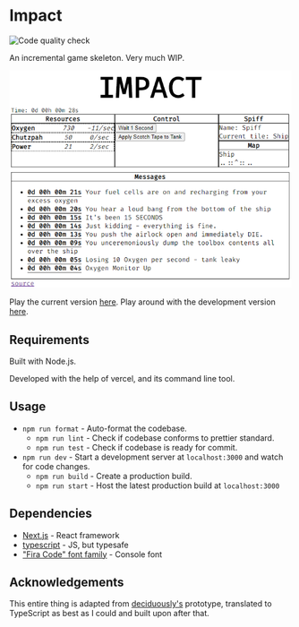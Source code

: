 # Impact

![Code quality check](https://github.com/toman222/Impact/workflows/Code%20quality%20check/badge.svg)

An incremental game skeleton. Very much WIP.

![screenshot](/.github/images/screenshot_1.png?raw=true)

Play the current version [here](https://impact.tobot.tech/).
Play around with the development version [here](https://dev.impact.tobot.tech/).

## Requirements

Built with Node.js.

Developed with the help of vercel, and its command line tool.

## Usage

- `npm run format` - Auto-format the codebase.
  - `npm run lint` - Check if codebase conforms to prettier standard.
  - `npm run test` - Check if codebase is ready for commit.
- `npm run dev` - Start a development server at `localhost:3000` and watch for code changes.
  - `npm run build` - Create a production build.
  - `npm run start` - Host the latest production build at `localhost:3000`

## Dependencies

- [Next.js](https://nextjs.org/) - React framework
- [typescript](https://www.typescriptlang.org/) - JS, but typesafe
- ["Fira Code" font family](https://fonts.google.com/specimen/Fira+Code) - Console font

## Acknowledgements

This entire thing is adapted from [deciduously's](https://github.com/deciduously/impact) prototype, translated to TypeScript as best as I could and built upon after that.
